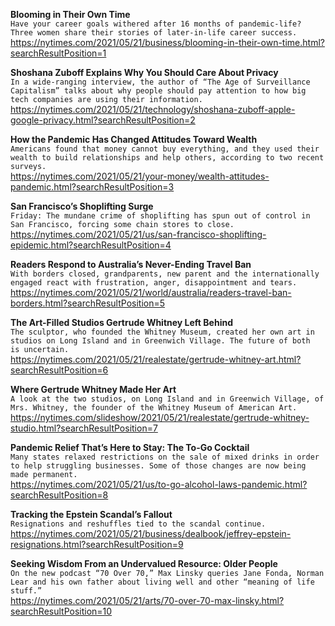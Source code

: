 **Blooming in Their Own Time**\
`Have your career goals withered after 16 months of pandemic-life? Three women share their stories of later-in-life career success.`\
https://nytimes.com/2021/05/21/business/blooming-in-their-own-time.html?searchResultPosition=1

**Shoshana Zuboff Explains Why You Should Care About Privacy**\
`In a wide-ranging interview, the author of “The Age of Surveillance Capitalism” talks about why people should pay attention to how big tech companies are using their information.`\
https://nytimes.com/2021/05/21/technology/shoshana-zuboff-apple-google-privacy.html?searchResultPosition=2

**How the Pandemic Has Changed Attitudes Toward Wealth**\
`Americans found that money cannot buy everything, and they used their wealth to build relationships and help others, according to two recent surveys.`\
https://nytimes.com/2021/05/21/your-money/wealth-attitudes-pandemic.html?searchResultPosition=3

**San Francisco’s Shoplifting Surge**\
`Friday: The mundane crime of shoplifting has spun out of control in San Francisco, forcing some chain stores to close.`\
https://nytimes.com/2021/05/21/us/san-francisco-shoplifting-epidemic.html?searchResultPosition=4

**Readers Respond to Australia’s Never-Ending Travel Ban**\
`With borders closed, grandparents, new parent and the internationally engaged react with frustration, anger, disappointment and tears.`\
https://nytimes.com/2021/05/21/world/australia/readers-travel-ban-borders.html?searchResultPosition=5

**The Art-Filled Studios Gertrude Whitney Left Behind**\
`The sculptor, who founded the Whitney Museum, created her own art in studios on Long Island and in Greenwich Village. The future of both is uncertain.`\
https://nytimes.com/2021/05/21/realestate/gertrude-whitney-art.html?searchResultPosition=6

**Where Gertrude Whitney Made Her Art**\
`A look at the two studios, on Long Island and in Greenwich Village, of Mrs. Whitney, the founder of the Whitney Museum of American Art.`\
https://nytimes.com/slideshow/2021/05/21/realestate/gertrude-whitney-studio.html?searchResultPosition=7

**Pandemic Relief That’s Here to Stay: The To-Go Cocktail**\
`Many states relaxed restrictions on the sale of mixed drinks in order to help struggling businesses. Some of those changes are now being made permanent.`\
https://nytimes.com/2021/05/21/us/to-go-alcohol-laws-pandemic.html?searchResultPosition=8

**Tracking the Epstein Scandal’s Fallout**\
`Resignations and reshuffles tied to the scandal continue.`\
https://nytimes.com/2021/05/21/business/dealbook/jeffrey-epstein-resignations.html?searchResultPosition=9

**Seeking Wisdom From an Undervalued Resource: Older People**\
`On the new podcast “70 Over 70,” Max Linsky queries Jane Fonda, Norman Lear and his own father about living well and other “meaning of life stuff.”`\
https://nytimes.com/2021/05/21/arts/70-over-70-max-linsky.html?searchResultPosition=10

